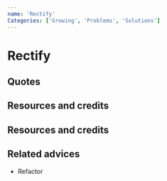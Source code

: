 ```yaml
---
name: 'Rectify'
Categories: ['Growing', 'Problems', 'Solutions']
---
```

# Rectify

## Quotes

## Resources and credits

## Resources and credits

## Related advices

- Refactor
